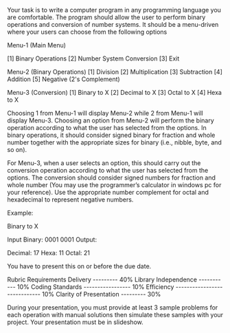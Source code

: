 Your task is to write a computer program in any programming language you are comfortable. The program should allow the user to perform binary operations and conversion of number systems. It should be a menu-driven where your users can choose from the following options

Menu-1 (Main Menu)

[1] Binary Operations
[2] Number System Conversion
[3] Exit

Menu-2 (Binary Operations)
[1] Division
[2] Multiplication
[3] Subtraction
[4] Addition
[5] Negative (2's Complement)

Menu-3 (Conversion)
[1] Binary to X
[2] Decimal to X
[3] Octal to X
[4] Hexa to X

Choosing 1 from Menu-1 will display Menu-2 while 2 from Menu-1 will display Menu-3. Choosing an option from Menu-2 will perform the binary operation according to what the user has selected from the options. In binary operations, it should consider signed binary for
fraction and whole number together with the appropriate sizes for binary (i.e., nibble, byte, and so on).

For Menu-3, when a user selects an option, this should carry out the conversion operation according to what the user has selected from the options. The conversion should consider signed numbers for fraction and whole number (You may use the programmer’s calculator in
windows pc for your reference). Use the appropriate number complement for octal and hexadecimal to represent negative numbers.

Example:

Binary to X

Input Binary: 0001 0001
Output:

Decimal:          17
Hexa:               11
Octal:               21

You have to present this on or before the due date.


Rubric
Requirements Delivery  --------- 40%
Library Independence ----------- 10%
Coding Standards ----------------- 10%
Efficiency ----------------------------- 10%
Clarity of Presentation --------- 30%

During your presentation, you must provide at least 3 sample problems for each operation with manual solutions then simulate these samples with your project. Your presentation must be in slideshow.
